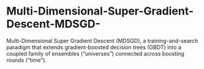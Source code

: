 # Multi-Dimensional-Super-Gradient-Descent-MDSGD-
Multi-Dimensional Super Gradient Descent (MDSGD), a training-and-search paradigm that extends gradient-boosted decision trees (GBDT) into a coupled family of ensembles (“universes”) connected across boosting rounds (“time”).
